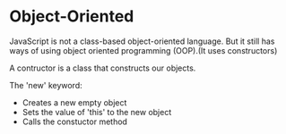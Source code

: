 # Object-Oriented
JavaScript is not a class-based object-oriented language. But it still has ways of using object oriented programming (OOP).(It uses constructors)

A contructor is a class that constructs our objects.

The 'new' keyword:

- Creates a new empty object
- Sets the value of 'this' to the new object
- Calls the constuctor method